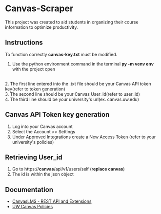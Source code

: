 # Canvas-Scraper
This project was created to aid students in organizing their course information to optimize productivity.

## Instructions
To function correctly **canvas-key.txt** must be modified.
<br/>
1. Use the python environment command in the terminal **py -m venv env** with the project open
<br/>
2. The first line entered into the .txt file should be your Canvas API token key(refer to token generation)
<br/>
3. The second line should be your Canvas User_Id(refer to user_id)
<br/>
4. The third line should be your university's url(ex. canvas.uw.edu)

## Canvas API Token key generation
1. Log into your Canvas account
2. Select the Account >> Settings
3. Under Approved Integrations create a New Access Token (refer to your university's policies)

## Retrieving User_id
1. Go to https://**canvas**/api/v1/users/self (**replace canvas**)
2. The id is within the json object

## Documentation
- [CanvasLMS - REST API and Extensions](https://canvas.instructure.com/doc/api/index.html)
- [UW Canvas Policies](https://itconnect.uw.edu/tools-services-support/teaching-learning/canvas/canvas-policies/)
